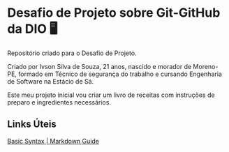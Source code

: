 # Desafio de Projeto sobre Git-GitHub da DIO :desktop_computer:
Repositório criado para o Desafio de Projeto.

Criado por Ivson Silva de Souza, 21 anos, nascido e morador de Moreno-PE, formado em Técnico de segurança do trabalho e cursando Engenharia de Software na Estácio de Sá.

Este meu projeto inicial vou criar um livro de receitas com instruções de preparo e ingredientes necessários.

## Links Úteis

[Basic Syntax | Markdown Guide](https://www.markdownguide.org/basic-syntax/)




